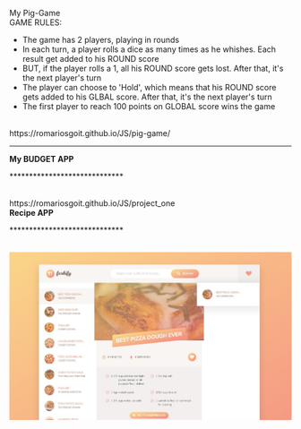 My Pig-Game 
</br>
GAME RULES:
- The game has 2 players, playing in rounds</br>
- In each turn, a player rolls a dice as many times as he whishes. Each result get added to his ROUND score</br>
- BUT, if the player rolls a 1, all his ROUND score gets lost. After that, it's the next player's turn</br>
- The player can choose to 'Hold', which means that his ROUND score gets added to his GLBAL score. After that, it's the next player's turn</br>
- The first player to reach 100 points on GLOBAL score wins the game</br>
</br>
https://romariosgoit.github.io/JS/pig-game/
</br>

<hr>

<strong>My BUDGET APP</strong>
</br>
<p>*****************************</p>
</br>
https://romariosgoit.github.io/JS/project_one




</br>
<strong>Recipe APP</strong>
<p>*****************************</p>
</br>
<a href="https://romariosgoit.github.io/JS/final_project/dist/" target="_blank"><img src="/final_project/preview/preview.jpg"></a>

